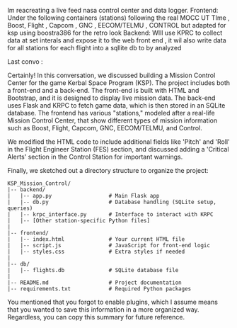 Im reacreating a live feed nasa control center  and data logger. Frontend: Under the following containers (stations) following the real MOCC UT TIme , Boost, Flight , Capcom , GNC , EECOM/TELMU , CONTROL but adapted for ksp using boostra386 for the retro look
Backend: WIll use KPRC to collect data at set interals and expose it to the web front end , it wil also write data for all stations for each flight into a sqllite db to by analyzed 

Last convo :


Certainly! In this conversation, we discussed building a Mission Control Center for the game Kerbal Space Program (KSP). The project includes both a front-end and a back-end. The front-end is built with HTML and Bootstrap, and it is designed to display live mission data. The back-end uses Flask and KRPC to fetch game data, which is then stored in an SQLite database. The frontend has various "stations," modeled after a real-life Mission Control Center, that show different types of mission information such as Boost, Flight, Capcom, GNC, EECOM/TELMU, and Control.

We modified the HTML code to include additional fields like 'Pitch' and 'Roll' in the Flight Engineer Station (FES) section, and discussed adding a 'Critical Alerts' section in the Control Station for important warnings.

Finally, we sketched out a directory structure to organize the project:
```
KSP_Mission_Control/
|-- backend/
|   |-- app.py                  # Main Flask app
|   |-- db.py                   # Database handling (SQLite setup, queries)
|   |-- krpc_interface.py       # Interface to interact with KRPC
|   |-- [Other station-specific Python files]
|
|-- frontend/
|   |-- index.html              # Your current HTML file
|   |-- script.js               # JavaScript for front-end logic
|   |-- styles.css              # Extra styles if needed
|
|-- db/
|   |-- flights.db              # SQLite database file
|
|-- README.md                   # Project documentation
|-- requirements.txt            # Required Python packages
```

You mentioned that you forgot to enable plugins, which I assume means that you wanted to save this information in a more organized way. Regardless, you can copy this summary for future reference.